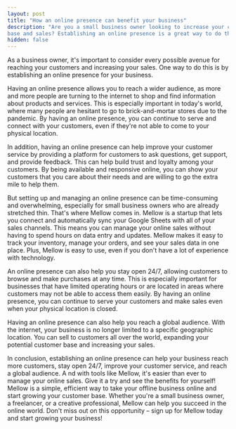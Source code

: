 ```yaml
---
layout: post
title: "How an online presence can benefit your business"
description: "Are you a small business owner looking to increase your customer 
base and sales? Establishing an online presence is a great way to do this."
hidden: false
---
```

As a business owner, it's important to consider every possible avenue for reaching your customers 
and increasing your sales. One way to do this is by establishing an online presence for your 
business.

Having an online presence allows you to reach a wider audience, as more and more people are 
turning to the internet to shop and find information about products and services. This is 
especially important in today's world, where many people are hesitant to go to brick-and-mortar 
stores due to the pandemic. By having an online presence, you can continue to serve and 
connect with your customers, even if they're not able to come to your physical location.

In addition, having an online presence can help improve your customer service by providing a 
platform for customers to ask questions, get support, and provide feedback. This can help 
build trust and loyalty among your customers. By being available and responsive online, you 
can show your customers that you care about their needs and are willing to go the extra 
mile to help them.

But setting up and managing an online presence can be time-consuming and overwhelming, 
especially for small business owners who are already stretched thin. That's where Mellow 
comes in. Mellow is a startup that lets you connect and automatically sync your Google Sheets 
with all of your sales channels. This means you can manage your online sales without having 
to spend hours on data entry and updates. Mellow makes it easy to track your inventory, 
manage your orders, and see your sales data in one place. Plus, Mellow is easy to use, 
even if you don't have a lot of experience with technology.

An online presence can also help you stay open 24/7, allowing customers to browse and 
make purchases at any time. This is especially important for businesses that have 
limited operating hours or are located in areas where customers may not be able to 
access them easily. By having an online presence, you can continue to serve your 
customers and make sales even when your physical location is closed.

Having an online presence can also help you reach a global audience. With the internet, 
your business is no longer limited to a specific geographic location. You can sell to 
customers all over the world, expanding your potential customer base and increasing 
your sales.

In conclusion, establishing an online presence can help your business reach more 
customers, stay open 24/7, improve your customer service, and reach a global audience. A
nd with tools like Mellow, it's easier than ever to manage your online sales. Give it 
a try and see the benefits for yourself! Mellow is a simple, efficient way to take 
your offline business online and start growing your customer base. Whether you're a 
small business owner, a freelancer, or a creative professional, Mellow can help you 
succeed in the online world. Don't miss out on this opportunity – sign up for Mellow 
today and start growing your business!